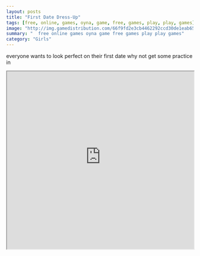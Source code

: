```yaml
---
layout: posts
title: "First Date Dress-Up"
tags: [free, online, games, oyna, game, free, games, play, play, games]
image: "http://img.gamedistribution.com/66f9fd2e3cb4462292ccd30de1eab651.jpg"
summary: "  free online games oyna game free games play play games"
category: "Girls"
---
```


everyone wants to look perfect on their first date why not get some practice in

<iframe width="100%" height="480px;" src="http://flash.gamedistribution.com?game=66f9fd2e3cb4462292ccd30de1eab651"></iframe>